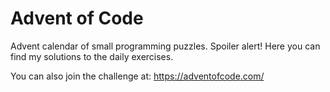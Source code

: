 # Advent of Code

Advent calendar of small programming puzzles. 
Spoiler alert! Here you can find my solutions to the daily exercises.

You can also join the challenge at: https://adventofcode.com/
